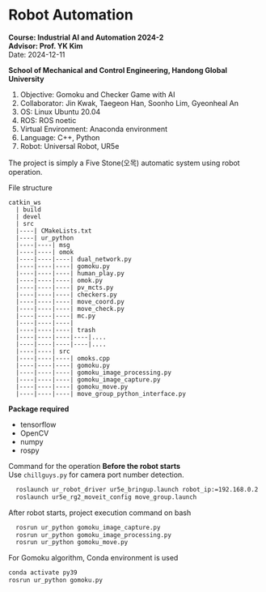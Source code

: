# Robot Automation
**Course: Industrial AI and Automation 2024-2**   
**Advisor: Prof. YK Kim**   
Date: 2024-12-11   

**School of Mechanical and Control Engineering, Handong Global University**
1. Objective: Gomoku and Checker Game with AI
2. Collaborator: Jin Kwak, Taegeon Han, Soonho Lim, Gyeonheal An
3. OS: Linux Ubuntu 20.04
4. ROS: ROS noetic
5. Virtual Environment: Anaconda environment
6. Language: C++, Python
7. Robot: Universal Robot, UR5e
   
The project is simply a Five Stone(오목) automatic system using robot operation.   

File structure   
```
catkin_ws    
  | build   
  | devel   
  | src   
  |----| CMakeLists.txt      
  |----| ur_python      
  |----|----| msg      
  |----|----| omok   
  |----|----|----| dual_network.py   
  |----|----|----| gomoku.py   
  |----|----|----| human_play.py   
  |----|----|----| omok.py   
  |----|----|----| pv_mcts.py
  |----|----|----| checkers.py
  |----|----|----| move_coord.py
  |----|----|----| move_check.py
  |----|----|----| mc.py
  |----|----|----| 
  |----|----|----| trash      
  |----|----|----|----|....   
  |----|----|----|----|....   
  |----|----| src     
  |----|----|----| omoks.cpp   
  |----|----|----| gomoku.py  
  |----|----|----| gomoku_image_processing.py   
  |----|----|----| gomoku_image_capture.py   
  |----|----|----| gomoku_move.py   
  |----|----|----| move_group_python_interface.py     
```       

**Package required**   
- tensorflow
- OpenCV
- numpy
- rospy
   
Command for the operation
**Before the robot starts**    
Use `chillguys.py` for camera port number detection.

``` bash
  roslaunch ur_robot_driver ur5e_bringup.launch robot_ip:=192.168.0.2
  roslaunch ur5e_rg2_moveit_config move_group.launch
```
After robot starts, project execution command on bash   
``` bash
  rosrun ur_python gomoku_image_capture.py
  rosrun ur_python gomoku_image_processing.py
  rosrun ur_python gomoku_move.py
```
For Gomoku algorithm, Conda environment is used   
``` bash
conda activate py39
rosrun ur_python gomoku.py
```   
